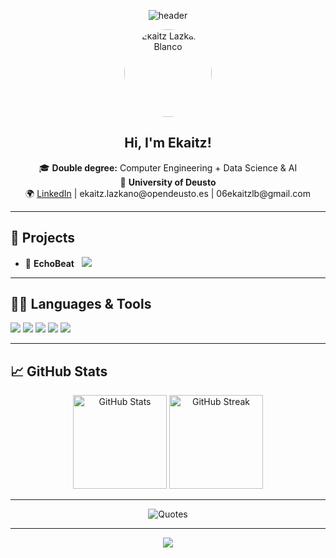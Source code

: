 <!-- Profile Header with Banner -->
<p align="center">
  <img src="https://capsule-render.vercel.app/api?type=waving&color=0:0d47a1,100:1976d2&height=200&section=header&text=Ekaitz%20Lazkano%20Blanco&fontSize=40&fontColor=ffffff&animation=fadeIn" alt="header"/>
</p>

<p align="center">
  <img src="https://avatars.githubusercontent.com/u/ekaitzlazkano-ui?v=4" width="140" style="border-radius: 50%;" alt="Ekaitz Lazkano Blanco"/>
</p>

<h2 align="center">Hi, I'm Ekaitz!</h2>

<p align="center">
  🎓 <b>Double degree:</b> Computer Engineering + Data Science & AI<br>
  🏫 <b>University of Deusto</b><br>
  🌍 <a href="https://www.linkedin.com/in/ekaitz-lazkano-blanco-b9505a328/">LinkedIn</a> | ekaitz.lazkano@opendeusto.es | 06ekaitzlb@gmail.com
</p>

---

## 🚀 Projects

- 🎵 **EchoBeat** &nbsp; <img src="https://img.shields.io/badge/-Coming%20Soon-lightgrey?style=flat-square"/>

---

## 👨‍💻 Languages & Tools

<p align="left">
  <img src="https://img.shields.io/badge/Python-3673A5?style=for-the-badge&logo=python&logoColor=white"/>
  <img src="https://img.shields.io/badge/Java-E76F00?style=for-the-badge&logo=java&logoColor=white"/>
  <img src="https://img.shields.io/badge/R-276DC3?style=for-the-badge&logo=r&logoColor=white"/>
  <img src="https://img.shields.io/badge/VHDL-7C00A5?style=for-the-badge"/>
  <img src="https://img.shields.io/badge/Assembly-1E1E1E?style=for-the-badge"/>
</p>

---

## 📈 GitHub Stats

<p align="center">
  <img src="https://github-readme-stats.vercel.app/api?username=ekaitzlazkano-ui&show_icons=true&theme=github_dark&hide_title=true" alt="GitHub Stats" height="150"/>
  <img src="https://github-readme-streak-stats.herokuapp.com/?user=ekaitzlazkano-ui&theme=github-dark-blue" alt="GitHub Streak" height="150"/>
</p>

---

<p align="center">
  <img src="https://quotes-github-readme.vercel.app/api?type=horizontal&theme=dark" alt="Quotes">
</p>

---

<p align="center">
  <img src="https://capsule-render.vercel.app/api?type=waving&color=0:0d47a1,100:1976d2&height=100&section=footer"/>
</p>
